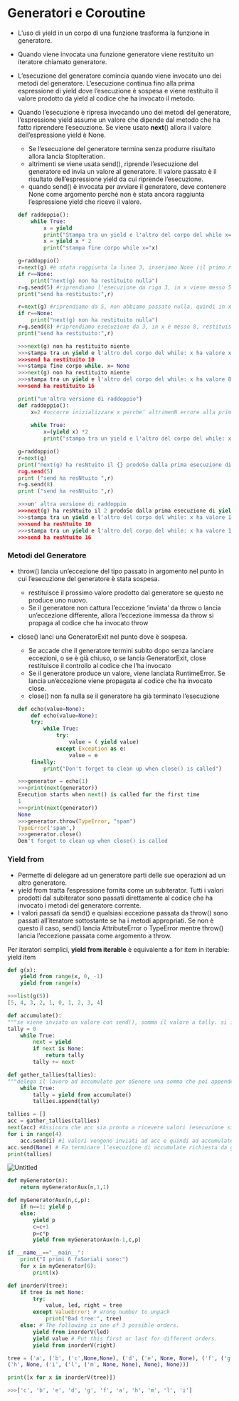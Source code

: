 # Generatori e Coroutine

- L’uso di yield in un corpo di una funzione trasforma la funzione in generatore.
- Quando viene invocata una funzione generatore viene restituito un iteratore chiamato generatore.
- L’esecuzione del generatore comincia quando viene invocato uno dei metodi del generatore. L’esecuzione continua fino alla prima espressione di yield dove l’esecuzione è sospesa e viene restituito il valore prodotto da yield al codice che ha invocato il metodo.
- Quando l’esecuzione è ripresa invocando uno dei metodi del generatore, l’espressione yield assume un valore che dipende dal metodo che ha fatto riprendere l’esecuzione. Se viene usato __next__() allora il valore dell’espressione yield è None.
    - Se l’esecuzione del generatore termina senza produrre risultato allora lancia StopIteration.
    - altrimenti se viene usata send(), riprende l’esecuzione del generatore ed invia un valore al generatore. Il valore passato è il risultato dell’espressione yield da cui riprende l’esecuzione.
    - quando send() è invocata per avviare il generatore, deve contenere None come argomento perché non è stata ancora raggiunta l’espressione yield che riceve il valore.
    
    ```python
    def raddoppio():
    	while True:
    		x = yield
    		print("Stampa tra un yield e l'altro del corpo del while x=",x)
    		x = yield x * 2
    		print("stampa fine corpo while x="x)
    ```
    
    ```python
    g=raddoppio()
    r=next(g) #è stata raggiunta la linea 3, inseriamo None (il primo risultato) restituito da yield in r
    if r==None:
    	print("next(g) non ha restituito nulla")
    r=g.send(5) #riprendiamo l'esecuzione da riga 3, in x viene messo 5, in r restituiamo 10
    print("send ha restituito:",r)
    
    r=next(g) #riprendiamo da 5, non abbiamo passato nulla, quindi in x in riga 3 mette None e restituisce None
    if r==None:
    	print("next(g) non ha restituito nulla")
    r=g.send(8) #riprendiamo esecuzione da 3, in x è messo 8, restituisce 16
    print("send ha restituito:",r)
    
    >>>next(g) non ha restituito niente
    >>>stampa tra un yield e l'altro del corpo del while: x ha valore x= 5
    >>>send ha restituito 10
    >>>stampa fine corpo while. x= None
    >>>next(g) non ha restituito niente
    >>>stampa tra un yield e l'altro del corpo del while: x ha valore 8
    >>>send ha restituito 16
    ```
    
    ```python
    print("un'altra versione di raddoppio")
    def raddoppio():
    	x=2 #occorre inizializzare x perche’ altrimenN errore alla prima esecuzione dell'istruzione contenente yield
    	
    	while True:
    		x=(yield x) *2
    		print("stampa tra un yield e l'altro del corpo del while: x ha valore",x)
    
    g=raddoppio()
    r=next(g)
    print("next(g) ha resNtuito il {} prodoSo dalla prima esecuzione di yield’’.format( r ))
    r=g.send(5)
    print ("send ha resNtuito ",r)
    r=g.send(8)
    print ("send ha resNtuito ",r)
    
    >>>un' altra versione di raddoppio
    >>>next(g) ha resNtuito il 2 prodoSo dalla prima esecuzione di yield
    >>>stampa tra un yield e l'altro del corpo del while: x ha valore 10
    >>>send ha resNtuito 10
    >>>stampa tra un yield e l'altro del corpo del while: x ha valore 16
    >>>send ha resNtuito 16
    ```
    

### Metodi del Generatore

- throw() lancia un’eccezione del tipo passato in argomento nel punto in cui l’esecuzione del generatore è stata sospesa.
    - restituisce il prossimo valore prodotto dal generatore se questo ne produce uno nuovo.
    - Se il generatore non cattura l’eccezione ‘inviata’ da throw o lancia un’eccezione differente, allora l’eccezione immessa da throw si propaga al codice che ha invocato throw
- close() lanci una GeneratorExit nel punto dove è sospesa.
    - Se accade che il generatore termini subito dopo senza lanciare eccezioni, o se è già chiuso, o se lancia GeneratorExit, close restituisce il controllo al codice che l’ha invocato
    - Se il generatore produce un valore, viene lanciata RuntimeError. Se lancia un’eccezione viene propagata al codice che ha invocato close.
    - close() non fa nulla se il generatore ha già terminato l’esecuzione
    
    ```python
    def echo(value=None):
    	def echo(value=None):
    	try:
    		while True:
    			try:
    				value = ( yield value)
    			except Exception as e:
    				value = e
    	finally:
    		print("Don't forget to clean up when close() is called")
    
    >>>generator = echo(1)
    >>>print(next(generator))
    Execution starts when next() is called for the first time
    1
    >>>print(next(generator))
    None
    >>>generator.throw(TypeError, "spam")
    TypeError('spam',)
    >>>generator.close()
    Don't forget to clean up when close() is called
    ```
    

### Yield from

- Permette di delegare ad un generatore parti delle sue operazioni ad un altro generatore.
- yield from <expr> tratta l’espressione fornita come un subiterator. Tutti i valori prodotti dal subiterator sono passati direttamente al codice che ha invocato i metodi del generatore corrente.
- I valori passati da send() e qualsiasi eccezione passata da throw() sono passati all’iteratore sottostante se ha i metodi appropriati. Se non è questo il caso, send() lancia AttributeError o TypeError mentre throw() lancia l’eccezione passata come argomento a throw.

Per iteratori semplici, **yield from iterable** è equivalente a for item in iterable: yield item

```python
def g(x):
	yield from range(x, 0, -1)
	yield from range(x)

>>>list(g(5))
[5, 4, 3, 2, 1, 0, 1, 2, 3, 4]
```

```python
def accumulate():
"""se viene inviato un valore con send(), somma il valore a tally. si interrompe se non è inviato nulla"""	
tally = 0
	while True:
		next = yield
		if next is None:
			return tally
		tally += next

def gather_tallies(tallies):
"""delega il lavoro ad accumulate per oSenere una somma che poi appende alla lista tallies"""
	while True:
		tally = yield from accumulate()
		tallies.append(tally)

tallies = []
acc = gather_tallies(tallies)
next(acc) #Assicura che acc sia pronto a ricevere valori (esecuzione si sospende allo yield)
for i in range(4)
	acc.send(i) #i valori vengono inviati ad acc e quindi ad accumulate
acc.send(None) # Fa terminare l’esecuzione di accumulate richiesta da gather tallies print(tallies)
print(tallies)
```

![Untitled](Untitled%202.png)

```python
def myGenerator(n):
	return myGeneratorAux(n,1,1)

def myGeneratorAux(n,c,p):
	if n==1: yield p
	else:
		yield p
		c=c+1
		p=c*p
		yield from myGeneratorAux(n-1,c,p)

if __name__=="__main__":
	print("I primi 6 faSoriali sono:")
	for x in myGenerator(6):
		print(x)

def inorderV(tree):
	if tree is not None:
		try:
			value, led, right = tree
		except ValueError: # wrong number to unpack
			print("Bad tree:", tree)
	else: # The following is one of 3 possible orders.
		yield from inorderV(led)
		yield value # Put this first or last for different orders.
		yield from inorderV(right)

tree = ('a', ('b', ('c',None,None), ('d', ('e', None, None), ('f', ('g', None, None), None))),
('h', None, ('i', ('l', ('m', None, None), None), None)))

print([x for x in inorderV(tree)])

>>>['c', 'b', 'e', 'd', 'g', 'f', 'a', 'h', 'm', 'l', 'i']
```
